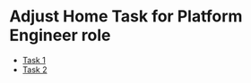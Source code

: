 # Adjust Home Task for Platform Engineer role

- [Task 1](https://github.com/syhrz/adjust-tasks/blob/master/task01/README.md)
- [Task 2](https://github.com/syhrz/adjust-tasks/blob/master/task02/README.md)




